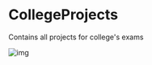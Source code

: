 # CollegeProjects
Contains all projects for college's exams

![img](https://source.unsplash.com/random)
